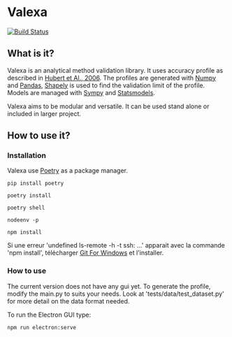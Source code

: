 # Valexa
[![Build Status](https://travis-ci.org/GroupeChemia/valexa.svg?branch=master)](https://travis-ci.org/GroupeChemia/valexa)

## What is it?

Valexa is an analytical method validation library. It uses accuracy profile as described in 
[Hubert et Al., 2006](https://www.sciencedirect.com/science/article/abs/pii/S0731708504003292). The profiles are 
generated with [Numpy](https://numpy.org/) and [Pandas](https://pandas.pydata.org/), 
[Shapely](https://github.com/Toblerity/Shapely) is used to find the validation limit of the profile. Models are managed
with [Sympy](https://www.sympy.org/) and [Statsmodels](https://www.statsmodels.org/).

Valexa aims to be modular and versatile. It can be used stand alone or included in larger project.

## How to use it?

### Installation

Valexa use [Poetry](https://python-poetry.org/) as a package manager.

    pip install poetry
    
    poetry install
    
    poetry shell
    
    nodeenv -p
    
    npm install
    
Si une erreur 'undefined ls-remote -h -t ssh: ...' apparait avec la commande 'npm install', télécharger 
[Git For Windows](https://gitforwindows.org/) et l'installer.
    
### How to use

The current version does not have any gui yet. To generate the profile, modify the main.py to suits your needs. Look at
'tests/data/test_dataset.py' for more detail on the data format needed.

To run the Electron GUI type:

    npm run electron:serve
